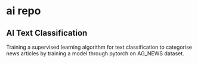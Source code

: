 # ai repo

## AI Text Classification
Training a supervised learning algorithm for text classification to categorise news articles by training a model through pytorch on AG_NEWS dataset.
